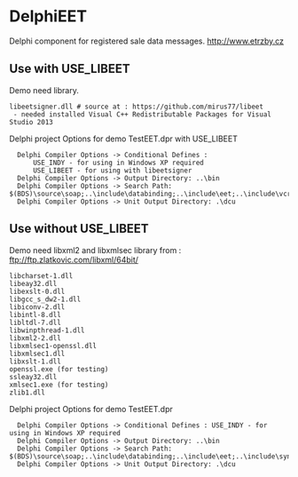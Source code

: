 # DelphiEET
Delphi component for registered sale data messages. http://www.etrzby.cz 


## Use  with USE_LIBEET
Demo need library.

```
libeetsigner.dll # source at : https://github.com/mirus77/libeet
 - needed installed Visual C++ Redistributable Packages for Visual Studio 2013
```
Delphi project Options for demo TestEET.dpr with USE_LIBEET

```
  Delphi Compiler Options -> Conditional Defines : 
      USE_INDY - for using in Windows XP required
      USE_LIBEET - for using with libeetsigner
  Delphi Compiler Options -> Output Directory: ..\bin
  Delphi Compiler Options -> Search Path: $(BDS)\source\soap;..\include\databinding;..\include\eet;..\include\vcruntime
  Delphi Compiler Options -> Unit Output Directory: .\dcu
```


## Use without USE_LIBEET
Demo need libxml2 and libxmlsec library from : ftp://ftp.zlatkovic.com/libxml/64bit/
```
libcharset-1.dll
libeay32.dll
libexslt-0.dll
libgcc_s_dw2-1.dll
libiconv-2.dll
libintl-8.dll
libltdl-7.dll
libwinpthread-1.dll
libxml2-2.dll
libxmlsec1-openssl.dll
libxmlsec1.dll
libxslt-1.dll
openssl.exe (for testing)
ssleay32.dll
xmlsec1.exe (for testing)
zlib1.dll
```

Delphi project Options for demo TestEET.dpr

```
  Delphi Compiler Options -> Conditional Defines : USE_INDY - for using in Windows XP required
  Delphi Compiler Options -> Output Directory: ..\bin
  Delphi Compiler Options -> Search Path: $(BDS)\source\soap;..\include\databinding;..\include\eet;..\include\synapse;..\include\szutils;..\include\xmlsec;..\include\vcruntime
  Delphi Compiler Options -> Unit Output Directory: .\dcu
```
